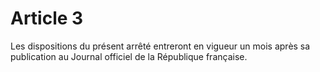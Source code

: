 # Article 3

Les dispositions du présent arrêté entreront en vigueur un mois après sa publication au Journal officiel de la République française.
